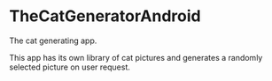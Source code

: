 # TheCatGeneratorAndroid
The cat generating app.

This app has its own library of cat pictures and generates a randomly selected picture on user request. 

